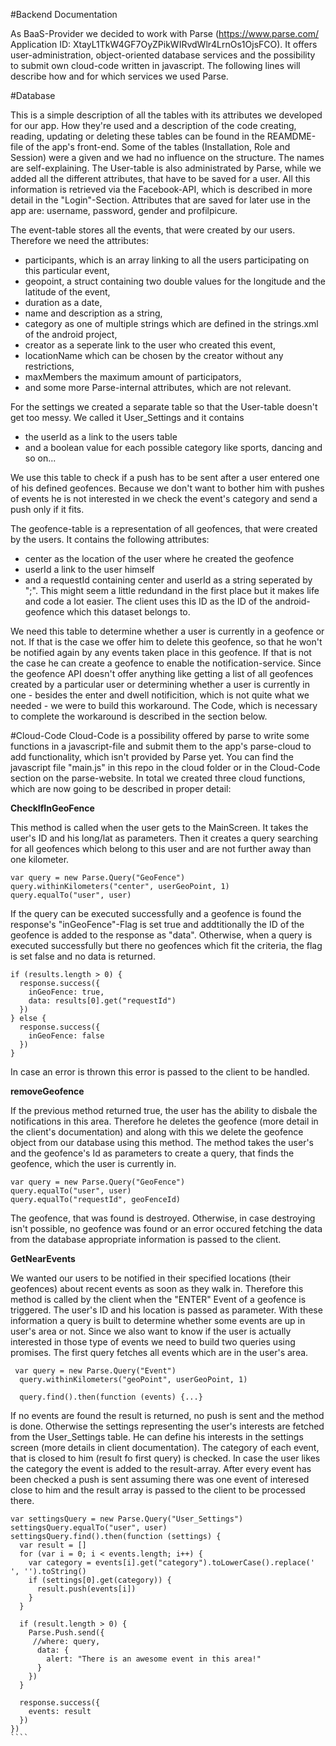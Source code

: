 #Backend Documentation

As BaaS-Provider we decided to work with Parse (https://www.parse.com/ Application ID: XtayL1TkW4GF7OyZPikWIRvdWlr4LrnOs1OjsFCO). It offers user-administration, object-oriented database services and the possibility to submit own cloud-code written in javascript. The following lines will describe how and for which services we used Parse.

#Database

This is a simple description of all the tables with its attributes we developed for our app. How they're used and a description of the code creating, reading, updating or deleting these tables can be found in the REAMDME-file of the app's front-end.
Some of the tables (Installation, Role and Session) were a given and we had no influence on the structure. The names are self-explaining. The User-table is also administrated by Parse, while we added all the different attributes, that have to be saved for a user. All this information is retrieved via the Facebook-API, which is described in more detail in the "Login"-Section. Attributes that are saved for later use in the app are: username, password, gender and profilpicure.

The event-table stores all the events, that were created by our users. Therefore we need the attributes: 
- participants, which is an array linking to all the users participating on this particular event, 
- geopoint, a struct containing two double values for the longitude and the latitude of the event, 
- duration as a date,
- name and description as a string,
- category as one of multiple strings which are defined in the strings.xml of the android project,
- creator as a seperate link to the user who created this event,
- locationName which can be chosen by the creator without any restrictions,
- maxMembers the maximum amount of participators,
- and some more Parse-internal attributes, which are not relevant.

For the settings we created a separate table so that the User-table doesn't get too messy. We called it User_Settings and it contains
- the userId as a link to the users table
- and a boolean value for each possible category like sports, dancing and so on...

We use this table to check if a push has to be sent after a user entered one of his defined geofences. Because we don't want to bother him with pushes of events he is not interested in we check the event's category and send a push only if it fits.

The geofence-table is a representation of all geofences, that were created by the users. It contains the following attributes:

- center as the location of the user where he created the geofence
- userId a link to the user himself
- and a requestId containing center and userId as a string seperated by ";". This might seem a little redundand in the first place but it makes life and code a lot easier. The client uses this ID as the ID of the android-geofence which this dataset belongs to.

We need this table to determine whether a user is currently in a geofence or not. If that is the case we offer him to delete this geofence, so that he won't be notified again by any events taken place in this geofence. If that is not the case he can create a geofence to enable the notification-service. Since the geofence API doesn't offer anything like getting a list of all geofences created by a particular user or determining whether a user is currently in one - besides the enter and dwell notificition, which is not quite what we needed - we were to build this workaround. The Code, which is necessary to complete the workaround is described in the section below.

#Cloud-Code
Cloud-Code is a possibility offered by parse to write some functions in a javascript-file and submit them to the app's parse-cloud to add functionality, which isn't provided by Parse yet. You can find the javascript file "main.js" in this repo in the cloud folder or in the Cloud-Code section on the parse-website. In total we created three cloud functions, which are now going to be described in proper detail:

**CheckIfInGeoFence**

This method is called when the user gets to the MainScreen. It takes the user's ID and his long/lat as parameters. Then it creates a query searching for all geofences which belong to this user and are not further away than one kilometer.

`````
var query = new Parse.Query("GeoFence")
query.withinKilometers("center", userGeoPoint, 1)
query.equalTo("user", user)
`````
If the query can be executed successfully and a geofence is found the response's "inGeoFence"-Flag is set true and addtitionally the ID of the geofence is added to the response as "data". Otherwise, when a query is executed successfully but there no geofences which fit the criteria, the flag is set false and no data is returned. 
`````
if (results.length > 0) {
  response.success({
    inGeoFence: true,
    data: results[0].get("requestId")
  })
} else {
  response.success({
    inGeoFence: false
  })
}
`````

In case an error is thrown this error is passed to the client to be handled.

**removeGeofence**

If the previous method returned true, the user has the ability to disbale the notifications in this area. Therefore he deletes the geofence (more detail in the client's documentation) and along with this we delete the geofence object from our database using this method. The method takes the user's and the geofence's Id as parameters to create a query, that finds the geofence, which the user is currently in.

``````
var query = new Parse.Query("GeoFence")
query.equalTo("user", user)
query.equalTo("requestId", geoFenceId)
```````

The geofence, that was found is destroyed. Otherwise, in case destroying isn't possible, no geofence was found or an error occured fetching the data from the database appropriate information is passed to the client.

**GetNearEvents**

We wanted our users to be notified in their specified locations (their geofences) about recent events as soon as they walk in. Therefore this method is called by the client when the "ENTER" Event of a geofence is triggered. The user's ID and his location is passed as parameter. With these information a query is built to determine whether some events are up in user's area or not. Since we also want to know if the user is actually interested in those type of events we need to build two queries using promises. The first query fetches all events which are in the user's area.

`````
 var query = new Parse.Query("Event")
  query.withinKilometers("geoPoint", userGeoPoint, 1)

  query.find().then(function (events) {...}
`````

If no events are found the result is returned, no push is sent and the method is done. Otherwise the settings representing the user's interests are fetched from the User_Settings table. He can define his interests in the settings screen (more details in client documentation). The category of each event, that is closed to him (result fo first query) is checked. In case the user likes the category the event is added to the result-array. After every event has been checked a push is sent assuming there was one event of interesed close to him and the result array is passed to the client to be processed there.

``````
var settingsQuery = new Parse.Query("User_Settings")
settingsQuery.equalTo("user", user)
settingsQuery.find().then(function (settings) {
  var result = []
  for (var i = 0; i < events.length; i++) {
    var category = events[i].get("category").toLowerCase().replace(' ', '').toString()
    if (settings[0].get(category)) {
      result.push(events[i])
    }
  }

  if (result.length > 0) {
    Parse.Push.send({
     //where: query,
      data: {
        alert: "There is an awesome event in this area!"
      }
    })
  }
  
  response.success({
    events: result
  })
})
````
